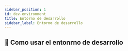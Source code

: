 ```yaml
---
sidebar_position: 1
id: dev-environment
title: Entorno de desarrollo
sidebar_label: Entorno de desarrollo
---
```



## 🎯 Como usar el entonrno de desarrollo
